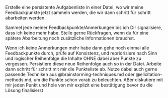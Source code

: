 Erstelle eine persistente Aufgabenliste in einer Datei, wo wir meine Feedbackpunkte jetzt sammeln werden, die wir dann schritt für schritt abarbeiten werden.

Sammel jede meiner Feedbackpunkte/Anmerkungen bis ich Dir signalisiere, dass ich keine mehr habe. Stelle gerne Rückfragen, wenn du für eine spätere Abarbeitung noch zusätzliche Informationen brauchst. 

Wenn ich keine Anmerkungen mehr habe dann gehe noch einmal alle Feedbackpunkte durch, prüfe auf Konsistenz, und repriorisiere nach Sinn und logischer Reihenfolge die Inhalte OHNE dabei aber Punkte zu vergessen. 
Persistiere diese neue Reihenfolge auch so in der Datei.
Arbeite dann schritt für schritt mit mir die Punkteliste ab. Nutze dabei auch gerne passende Techniken aus @brainstorming-techniques.md oder @elicitation-methods.md, um die Punkte schon vorab zu beleuchten. ABer diskutiere mit mir jeden Punkt und hole von mir explizit eine bestätigung bevor du die Lösung finalisierst